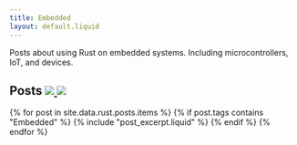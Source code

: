 ```yaml
---
title: Embedded
layout: default.liquid
---
```


Posts about using Rust on embedded systems. Including microcontrollers,
IoT, and devices.

<h2>
  Posts
  <a class="feedicon" href="/embedded/feed.rss" title="Embedded RSS Feed">
    <img src="/images/rss.svg" />
  </a>
  <a class="feedicon" href="/embedded/feed.json" title="Embedded JSON Feed">
    <img src="/images/jsonfeed.png" />
  </a>
</h2>

{% for post in site.data.rust.posts.items %}
  {% if post.tags contains "Embedded" %}
  {% include "post_excerpt.liquid" %}
  {% endif %}
{% endfor %}
